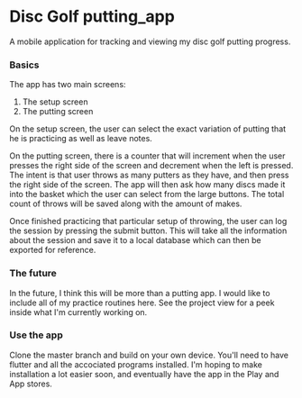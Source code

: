 # Disc Golf putting_app

A mobile application for tracking and viewing my disc golf putting progress.

### Basics

The app has two main screens:
1. The setup screen
2. The putting screen

On the setup screen, the user can select the exact variation of putting that he is practicing as well as leave notes.

On the putting screen, there is a counter that will increment when the user presses the right side of the screen and decrement when the left is pressed. The intent is that user throws as many putters as they have, and then press the right side of the screen. The app will then ask how many discs made it into the basket which the user can select from the large buttons. The total count of throws will be saved along with the amount of makes.

Once finished practicing that particular setup of throwing, the user can log the session by pressing the submit button. This will take all the information about the session and save it to a local database which can then be exported for reference.

### The future

In the future, I think this will be more than a putting app. I would like to include all of my practice routines here. See the project view for a peek inside what I'm currently working on.

### Use the app

Clone the master branch and build on your own device. You'll need to have flutter and all the accociated programs installed. I'm hoping to make installation a lot easier soon, and eventually have the app in the Play and App stores.
